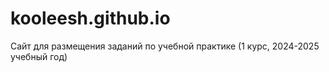 # kooleesh.github.io
Сайт для размещения заданий по учебной практике (1 курс, 2024-2025 учебный год)
